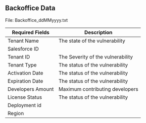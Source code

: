 
## Backoffice Data

File: Backoffice_ddMMyyyy.txt

| Required Fields | Description                                  |
| --------------- | -------------------------------------------- |
| Tenant Name     | The state of the vulnerability               |
| Salesforce ID   |   |
| Tenant ID       | The Severity of the vulnerability            |
| Tenant Type     | The status of the vulnerability              |
| Activation Date | The status of the vulnerability              |
| Expiration Date         | The status of the vulnerability              |
| Developers Amount         | Maximum contributing developers              |
| License Status         | The status of the vulnerability              |
| Deployment id      | |
| Region | | 
